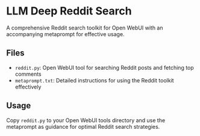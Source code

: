 # LLM Deep Reddit Search

A comprehensive Reddit search toolkit for Open WebUI with an accompanying metaprompt for effective usage.

## Files
- `reddit.py`: Open WebUI tool for searching Reddit posts and fetching top comments
- `metaprompt.txt`: Detailed instructions for using the Reddit toolkit effectively

## Usage
Copy `reddit.py` to your Open WebUI tools directory and use the metaprompt as guidance for optimal Reddit search strategies.
